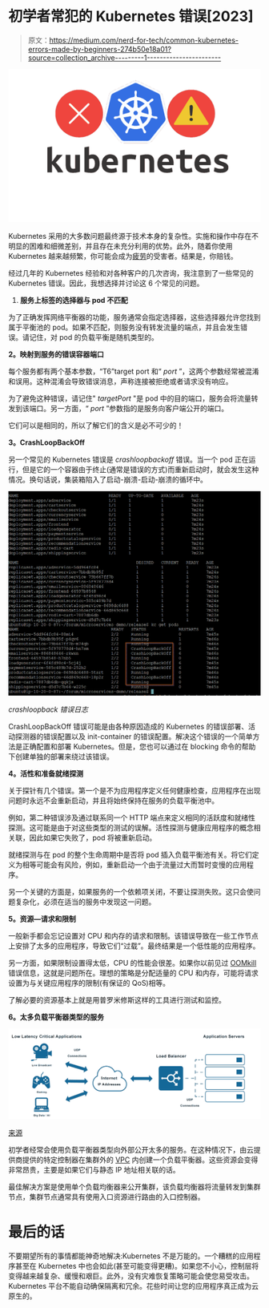 # 初学者常犯的 Kubernetes 错误[2023]

> 原文：<https://medium.com/nerd-for-tech/common-kubernetes-errors-made-by-beginners-274b50e18a01?source=collection_archive---------1----------------------->

![](img/df6b35b60ad6819503a92041bf9d2adb.png)

Kubernetes 采用的大多数问题最终源于技术本身的复杂性。实施和操作中存在不明显的困难和细微差别，并且存在未充分利用的优势。此外，随着你使用 Kubernetes 越来越频繁，你可能会成为[疲劳](https://komodor.com/blog/alert-fatigue-a-practical-guide-to-managing-alerts/)的受害者。结果是，你赔钱。

经过几年的 Kubernetes 经验和对各种客户的几次咨询，我注意到了一些常见的 Kubernetes 错误。因此，我想选择并讨论这 6 个常见的问题。

1.  **服务上标签的选择器与 pod 不匹配**

为了正确发挥网络平衡器的功能，服务通常会指定选择器，这些选择器允许您找到属于平衡池的 pod。如果不匹配，则服务没有转发流量的端点，并且会发生错误。请记住，对 pod 的负载平衡是随机类型的。

**2。映射到服务的错误容器端口**

每个服务都有两个基本参数，“T6”target port 和“ *port* ”，这两个参数经常被混淆和误用。这种混淆会导致错误消息，声称连接被拒绝或者请求没有响应。

为了避免这种错误，请记住" *targetPort* "是 pod 中的目的端口，服务会将流量转发到该端口。另一方面，“ *port* ”参数指的是服务向客户端公开的端口。

它们可以是相同的，所以了解它们的含义是必不可少的！

**3。CrashLoopBackOff**

另一个常见的 Kubernetes 错误是 *crashloopbackoff* 错误。当一个 pod 正在运行，但是它的一个容器由于终止(通常是错误的方式)而重新启动时，就会发生这种情况。换句话说，集装箱陷入了启动-崩溃-启动-崩溃的循环中。

![](img/5142193e2926011695d1181195a66bf0.png)

*crashloopback 错误日志*

CrashLoopBackOff 错误可能是由各种原因造成的 Kubernetes 的错误部署、活动探测器的错误配置以及 init-container 的错误配置。解决这个错误的一个简单方法是正确配置和部署 Kubernetes。但是，您也可以通过在 blocking 命令的帮助下创建单独的部署来绕过该错误。

**4。活性和准备就绪探测**

关于探针有几个错误。第一个是不为应用程序定义任何健康检查，应用程序在出现问题时永远不会重新启动，并且将始终保持在服务的负载平衡池中。

例如，第二种错误涉及通过联系同一个 HTTP 端点来定义相同的活跃度和就绪性探测。这可能是由于对这些类型的测试的误解。活性探测与健康应用程序的概念相关联，因此如果它失败了，pod 将被重新启动。

就绪探测与在 pod 的整个生命周期中是否将 pod 插入负载平衡池有关。将它们定义为相等可能会有风险，例如，重新启动一个由于流量过大而暂时变慢的应用程序。

另一个关键的方面是，如果服务的一个依赖项关闭，不要让探测失败。这只会使问题复杂化，必须在适当的服务中发现这一问题。

**5。资源—请求和限制**

一般新手都会忘记设置对 CPU 和内存的请求和限制。该错误导致在一些工作节点上安排了太多的应用程序，导致它们“过载”。最终结果是一个低性能的应用程序。

另一方面，如果限制设置得太低，CPU 的性能会很差。如果你以前见过 [OOMkill](https://www.netice9.com/blog/guide-to-oomkill-alerting-in-kubernetes-clusters/) 错误信息，这就是问题所在。理想的策略是分配适量的 CPU 和内存，可能将请求设置为与关键应用程序的限制(有保证的 QoS)相等。

了解必要的资源基本上就是用普罗米修斯这样的工具进行测试和监控。

**6。太多负载平衡器类型的服务**

![](img/8f49b6b94a53d79b6fff1f1ffeae9bbe.png)

[来源](https://avinetworks.com/glossary/udp-load-balancer/)

初学者经常会使用负载平衡器类型向外部公开太多的服务。在这种情况下，由云提供商提供的特定控制器在集群外的 [VPC](https://www.ibm.com/cloud/learn/vpc) 内创建一个负载平衡器。这些资源会变得非常昂贵，主要是如果它们与静态 IP 地址相关联的话。

最佳解决方案是使用单个负载均衡器来公开集群，该负载均衡器将流量转发到集群节点，集群节点通常具有使用入口资源进行路由的入口控制器。

# 最后的话

不要期望所有的事情都能神奇地解决:Kubernetes 不是万能的。一个糟糕的应用程序甚至在 Kubernetes 中也会如此(甚至可能变得更糟)。如果您不小心，控制层将变得越来越复杂、缓慢和艰巨。此外，没有灾难恢复策略可能会使您易受攻击。Kubernetes 平台不能自动确保隔离和冗余。花些时间让您的应用程序真正成为云原生的。
